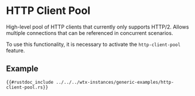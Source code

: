 # HTTP Client Pool

High-level pool of HTTP clients that currently only supports HTTP/2. Allows multiple connections that can be referenced in concurrent scenarios.

To use this functionality, it is necessary to activate the `http-client-pool` feature.

## Example

```rust,edition2021,no_run
{{#rustdoc_include ../../../wtx-instances/generic-examples/http-client-pool.rs}}
```